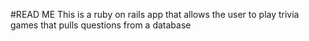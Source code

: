 #READ ME
This is a ruby on rails app that allows the user to play trivia games that pulls questions from a database
